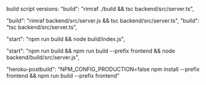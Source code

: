 build script versions:
"build": "rimraf ./build && tsc backend/src/server.ts",

"build": "rimraf backend/src/server.js && tsc backend/src/server.ts",
"build": "tsc backend/src/server.ts",

"start": "npm run build && node build/index.js",

"start": "npm run build && npm run build --prefix frontend && node backend/build/src/server.js",

 "heroku-postbuild": "NPM_CONFIG_PRODUCTION=false npm install --prefix frontend && npm run build --prefix frontend"